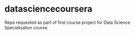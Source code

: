 # datasciencecoursera
Repo requested as part of first course project for Data Science Specialisation course
